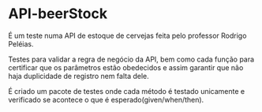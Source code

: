 # API-beerStock

É um teste numa API de estoque de cervejas feita pelo professor Rodrigo Peléias.

Testes para validar a regra de negócio da API, bem como cada função para certificar que os parâmetros estão obedecidos e assim garantir que não haja duplicidade de registro nem falta dele.

É criado um pacote de testes onde cada método é testado unicamente e verificado se acontece o que é esperado(given/when/then).
